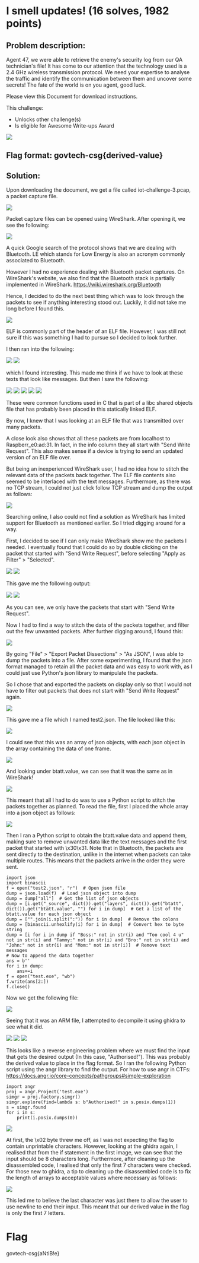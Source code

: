 # I smell updates! (16 solves, 1982 points)

## Problem description:
Agent 47, we were able to retrieve the enemy's security log from our QA technician's file! It has come to our attention that the technology used is a 2.4 GHz wireless transmission protocol. We need your expertise to analyse the traffic and identify the communication between them and uncover some secrets! The fate of the world is on you agent, good luck.

Please view this Document for download instructions.

This challenge:
- Unlocks other challenge(s)
- Is eligible for Awesome Write-ups Award

![](/images/problem.PNG)

## Flag format: govtech-csg{derived-value}

## Solution:
Upon downloading the document, we get a file called iot-challenge-3.pcap, a packet capture file.

![](/images/pcap.PNG)

Packet capture files can be opened using WireShark. After opening it, we see the following:

![](/images/openpcap.PNG)

A quick Google search of the protocol shows that we are dealing with Bluetooth.
LE which stands for Low Energy is also an acronym commonly associated to Bluetooth.

However I had no experience dealing with Bluetooth packet captures.
On WireShark's website, we also find that the Bluetooth stack is partially implemented in WireShark. https://wiki.wireshark.org/Bluetooth

Hence, I decided to do the next best thing which was to look through the packets to see if anything interesting stood out.
Luckily, it did not take me long before I found this.

![](/images/texttoexplore.PNG)

ELF is commonly part of the header of an ELF file. 
However, I was still not sure if this was something I had to pursue so I decided to look further.

I then ran into the following:

![](/images/interestingtext.PNG)
![](/images/interestingtext2.PNG)

which I found interesting. This made me think if we have to look at these texts that look like messages.
But then I saw the following:

![](/images/texttoexplore2.PNG)
![](/images/texttoexplore3.PNG)
![](/images/texttoexplore4.PNG)
![](/images/texttoexplore5.PNG)
![](/images/texttoexplore6.PNG)

These were common functions used in C that is part of a libc shared objects file that has probably been placed in this statically linked ELF.

By now, I knew that I was looking at an ELF file that was transmitted over many packets.

A close look also shows that all these packets are from localhost to Raspberr_e0:ad:31. 
In fact, in the info column they all start with "Send Write Request".
This also makes sense if a device is trying to send an updated version of an ELF file over.

But being an inexperienced WireShark user, I had no idea how to stitch the relevant data of the packets back together. 
The ELF file contents also seemed to be interlaced with the text messages.
Furthermore, as there was no TCP stream, I could not just click follow TCP stream and dump the output as follows:

![](/images/followstream.PNG)

Searching online, I also could not find a solution as WireShark has limited support for Bluetooth as mentioned earlier. 
So I tried digging around for a way.

First, I decided to see if I can only make WireShark show me the packets I needed.
I eventually found that I could do so by double clicking on the packet that started with "Send Write Request", before selecting "Apply as Filter" > "Selected".

![](/images/filter1.PNG)
![](/images/filter2.PNG)

This gave me the following output:

![](/images/afterfilter.PNG)
![](/images/afterfilter2.PNG)

As you can see, we only have the packets that start with "Send Write Request".

Now I had to find a way to stitch the data of the packets together, and filter out the few unwanted packets.
After further digging around, I found this:

![](/images/dumpjson.PNG)

By going "File" > "Export Packet Dissections" > "As JSON", I was able to dump the packets into a file. 
After some experimenting, I found that the json format managed to retain all the packet data and was easy to work with, as I could just use Python's json library to manipulate the packets.

So I chose that and exported the packets on display only so that I would not have to filter out packets that does not start with "Send Write Request" again.

![](/images/dumpjson2.PNG)

This gave me a file which I named test2.json. The file looked like this:

![](/images/dumpjson3.PNG)

I could see that this was an array of json objects, with each json object in the array containing the data of one frame.

![](/images/dumpjson4.PNG)

And looking under btatt.value, we can see that it was the same as in WireShark!

![](/images/jsondatacompare.PNG)

This meant that all I had to do was to use a Python script to stitch the packets together as planned.
To read the file, first I placed the whole array into a json object as follows:

![](/images/makejsonobj.PNG)

Then I ran a Python script to obtain the btatt.value data and append them, making sure to remove unwanted data like the text messages and the first packet that started with \x30\x31.
Note that in Bluetooth, the packets are sent directly to the destination, unlike in the internet when packets can take multiple routes.
This means that the packets arrive in the order they were sent.

```python3
import json
import binascii
f = open("test2.json", "r")  # Open json file
dump = json.load(f)  # Load json object into dump
dump = dump["all"]  # Get the list of json objects
dump = [i.get("_source", dict()).get("layers", dict()).get("btatt", dict()).get("btatt.value", "") for i in dump]  # Get a list of the btatt.value for each json object
dump = ["".join(i.split(":")) for i in dump]  # Remove the colons
dump = [binascii.unhexlify(i) for i in dump]  # Convert hex to byte string
dump = [i for i in dump if "Boss:" not in str(i) and "Too cool 4 u" not in str(i) and "Tammy:" not in str(i) and "Bro:" not in str(i) and "John:" not in str(i) and "Mom:" not in str(i)]  # Remove text messages
# Now to append the data together
ans = b''
for i in dump:
    ans+=i
f = open("test.exe", "wb")
f.write(ans[2:])
f.close()
```


Now we get the following file:

![](/images/exegen.PNG)

Seeing that it was an ARM file, I attempted to decompile it using ghidra to see what it did.

![](/images/ghidra3.PNG)
![](/images/ghidra2.PNG)
![](/images/ghidra1.PNG)

This looks like a reverse engineering problem where we must find the input that gets the desired output (In this case, "Authorised!").
This was probably the derived value to place in the flag format.
So I ran the following Python script using the angr library to find the output.
For how to use angr in CTFs: https://docs.angr.io/core-concepts/pathgroups#simple-exploration

```python3
import angr
proj = angr.Project('test.exe')
simgr = proj.factory.simgr()
simgr.explore(find=lambda s: b"Authorised!" in s.posix.dumps(1))
s = simgr.found
for i in s:
    print(i.posix.dumps(0))
```

![](/images/angr.PNG)

At first, the \x02 byte threw me off, as I was not expecting the flag to contain unprintable characters.
However, looking at the ghidra again, I realised that from the if statement in the first image, we can see that the input should be 8 characters long.
Furthermore, after cleaning up the disassembled code, I realised that only the first 7 characters were checked.
For those new to ghidra, a tip to cleaning up the disassembled code is to fix the length of arrays to acceptable values where necessary as follows:

![](/images/ghidra4.PNG)

This led me to believe the last character was just there to allow the user to use newline to end their input.
This meant that our derived value in the flag is only the first 7 letters.

# Flag
govtech-csg{aNtiB!e}